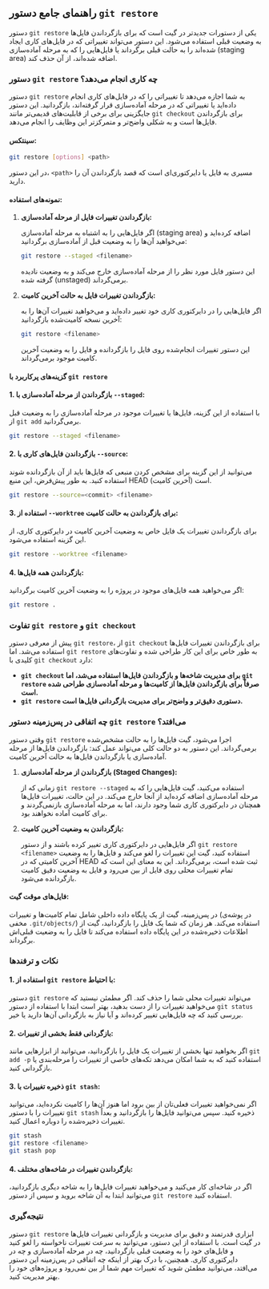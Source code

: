 ## راهنمای جامع دستور `git restore`

دستور `git restore` یکی از دستورات جدیدتر در گیت است که برای بازگرداندن فایل‌ها به وضعیت قبلی استفاده می‌شود. این دستور می‌تواند تغییراتی که در فایل‌های کاری ایجاد شده‌اند را به حالت قبلی برگرداند یا فایل‌هایی را که به مرحله آماده‌سازی (staging area) اضافه شده‌اند، از آن حذف کند.

### دستور `git restore` چه کاری انجام می‌دهد؟

دستور `git restore` به شما اجازه می‌دهد تا تغییراتی را که در فایل‌های کاری انجام داده‌اید یا تغییراتی که در مرحله آماده‌سازی قرار گرفته‌اند، بازگردانید. این دستور جایگزینی برای برخی از قابلیت‌های قدیمی‌تر مانند `git checkout` برای بازگرداندن فایل‌ها است و به شکلی واضح‌تر و متمرکزتر این وظایف را انجام می‌دهد.

#### سینتکس:

```bash
git restore [options] <path>
```

در این دستور، `<path>` مسیری به فایل یا دایرکتوری‌ای است که قصد بازگرداندن آن را دارید.

#### نمونه‌های استفاده:

1. **بازگرداندن تغییرات فایل از مرحله آماده‌سازی:**

   اگر فایل‌هایی را به اشتباه به مرحله آماده‌سازی (staging area) اضافه کرده‌اید و می‌خواهید آن‌ها را به وضعیت قبل از آماده‌سازی برگردانید:

   ```bash
   git restore --staged <filename>
   ```

   این دستور فایل مورد نظر را از مرحله آماده‌سازی خارج می‌کند و به وضعیت نادیده گرفته شده (unstaged) برمی‌گرداند.

2. **بازگرداندن تغییرات فایل به حالت آخرین کامیت:**

   اگر فایل‌هایی را در دایرکتوری کاری خود تغییر داده‌اید و می‌خواهید تغییرات آن‌ها را به آخرین نسخه کامیت‌شده بازگردانید:

   ```bash
   git restore <filename>
   ```

   این دستور تغییرات انجام‌شده روی فایل را بازگردانده و فایل را به وضعیت آخرین کامیت موجود برمی‌گرداند.

#### گزینه‌های پرکاربرد با `git restore`

#### 1. **بازگرداندن از مرحله آماده‌سازی با `--staged`:**

با استفاده از این گزینه، فایل‌ها یا تغییرات موجود در مرحله آماده‌سازی را به وضعیت قبل از `git add` برمی‌گردانید.

```bash
git restore --staged <filename>
```

#### 2. **بازگرداندن فایل‌های کاری با `--source`:**

می‌توانید از این گزینه برای مشخص کردن منبعی که فایل‌ها باید از آن بازگردانده شوند استفاده کنید. به طور پیش‌فرض، این منبع HEAD (آخرین کامیت) است.

```bash
git restore --source=<commit> <filename>
```

#### 3. **استفاده از `--worktree` برای بازگرداندن به حالت کامیت:**

برای بازگرداندن تغییرات یک فایل خاص به وضعیت آخرین کامیت در دایرکتوری کاری، از این گزینه استفاده می‌شود.

```bash
git restore --worktree <filename>
```

#### 4. **بازگرداندن همه فایل‌ها:**

اگر می‌خواهید همه فایل‌های موجود در پروژه را به وضعیت آخرین کامیت برگردانید:

```bash
git restore .
```

### تفاوت `git restore` و `git checkout`

پیش از معرفی دستور `git restore`، از `git checkout` برای بازگرداندن تغییرات فایل‌ها استفاده می‌شد. اما `git restore` به طور خاص برای این کار طراحی شده و تفاوت‌های کلیدی با `git checkout` دارد:

- **`git checkout` برای مدیریت شاخه‌ها و بازگرداندن فایل‌ها استفاده می‌شد، اما `git restore` صرفاً برای بازگرداندن فایل‌ها از کامیت‌ها و مرحله آماده‌سازی طراحی شده است.**
- **`git restore` دستوری دقیق‌تر و واضح‌تر برای مدیریت بازگردانی فایل‌ها است.**

### چه اتفاقی در پس‌زمینه دستور `git restore` می‌افتد؟

وقتی دستور `git restore` اجرا می‌شود، گیت فایل‌ها را به حالت مشخص‌شده برمی‌گرداند. این دستور به دو حالت کلی می‌تواند عمل کند: بازگرداندن فایل‌ها از مرحله آماده‌سازی یا بازگرداندن فایل‌ها به حالت آخرین کامیت.

1. **بازگرداندن از مرحله آماده‌سازی (Staged Changes):**

   زمانی که از `git restore --staged` استفاده می‌کنید، گیت فایل‌هایی را که به مرحله آماده‌سازی اضافه کرده‌اید از آنجا خارج می‌کند. در این حالت، تغییرات فایل‌ها همچنان در دایرکتوری کاری شما وجود دارند، اما به مرحله آماده‌سازی بازنمی‌گردند و برای کامیت آماده نخواهند بود.

2. **بازگرداندن به وضعیت آخرین کامیت:**

   اگر فایل‌هایی در دایرکتوری کاری تغییر کرده باشند و از دستور `git restore <filename>` استفاده کنید، گیت این تغییرات را لغو می‌کند و فایل‌ها را به وضعیت آخرین کامیتی که در HEAD ثبت شده است، برمی‌گرداند. این به معنای این است که تمام تغییرات محلی روی فایل از بین می‌رود و فایل به وضعیت دقیق کامیت بازگردانده می‌شود.

#### فایل‌های موقت گیت:

در پس‌زمینه، گیت از یک پایگاه داده داخلی شامل تمام کامیت‌ها و تغییرات (در پوشه‌ی مخفی `.git/objects/`) استفاده می‌کند. هر زمان که شما یک فایل را بازگردانید، گیت از اطلاعات ذخیره‌شده در این پایگاه داده استفاده می‌کند تا فایل را به وضعیت قبلی‌اش برگرداند.

### نکات و ترفندها

#### 1. **استفاده از `git restore` با احتیاط:**

دستور `git restore` می‌تواند تغییرات محلی شما را حذف کند. اگر مطمئن نیستید که می‌خواهید تغییرات را از دست بدهید، بهتر است ابتدا با استفاده از دستور `git status` بررسی کنید که چه فایل‌هایی تغییر کرده‌اند و آیا نیاز به بازگردانی آن‌ها دارید یا خیر.

#### 2. **بازگردانی فقط بخشی از تغییرات:**

اگر بخواهید تنها بخشی از تغییرات یک فایل را بازگردانید، می‌توانید از ابزارهایی مانند `git add -p` استفاده کنید که به شما امکان می‌دهد تکه‌های خاصی از تغییرات را مرحله‌بندی یا بازگردانی کنید.

#### 3. **ذخیره تغییرات با `git stash`:**

اگر نمی‌خواهید تغییرات فعلی‌تان از بین برود اما هنوز آن‌ها را کامیت نکرده‌اید، می‌توانید تغییرات را با دستور `git stash` ذخیره کنید. سپس می‌توانید فایل‌ها را بازگردانید و بعداً تغییرات ذخیره‌شده را دوباره اعمال کنید.

```bash
git stash
git restore <filename>
git stash pop
```

#### 4. **بازگرداندن تغییرات در شاخه‌های مختلف:**

اگر در شاخه‌ای کار می‌کنید و می‌خواهید تغییرات فایل‌ها را به شاخه دیگری بازگردانید، می‌توانید ابتدا به آن شاخه بروید و سپس از دستور `git restore` استفاده کنید.

### نتیجه‌گیری

دستور `git restore` ابزاری قدرتمند و دقیق برای مدیریت و بازگردانی تغییرات فایل‌ها در گیت است. با استفاده از این دستور، می‌توانید به سرعت تغییرات ناخواسته را لغو کنید و فایل‌های خود را به وضعیت قبلی بازگردانید، چه در مرحله آماده‌سازی و چه در دایرکتوری کاری. همچنین، با درک بهتر از اینکه چه اتفاقی در پس‌زمینه این دستور می‌افتد، می‌توانید مطمئن شوید که تغییرات مهم شما از بین نمی‌رود و پروژه‌های خود را بهتر مدیریت کنید.
